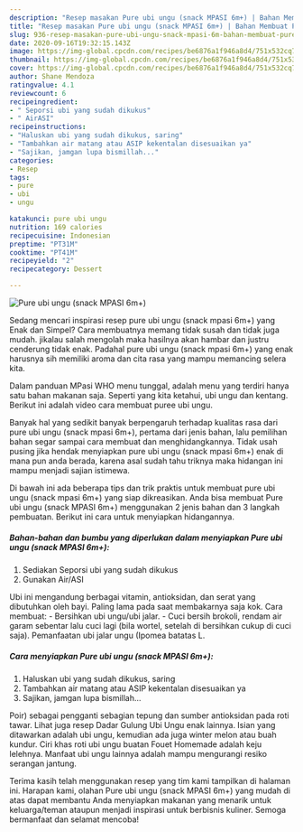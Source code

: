 ```yaml
---
description: "Resep masakan Pure ubi ungu (snack MPASI 6m+) | Bahan Membuat Pure ubi ungu (snack MPASI 6m+) Yang Enak dan Simpel"
title: "Resep masakan Pure ubi ungu (snack MPASI 6m+) | Bahan Membuat Pure ubi ungu (snack MPASI 6m+) Yang Enak dan Simpel"
slug: 936-resep-masakan-pure-ubi-ungu-snack-mpasi-6m-bahan-membuat-pure-ubi-ungu-snack-mpasi-6m-yang-enak-dan-simpel
date: 2020-09-16T19:32:15.143Z
image: https://img-global.cpcdn.com/recipes/be6876a1f946a8d4/751x532cq70/pure-ubi-ungu-snack-mpasi-6m-foto-resep-utama.jpg
thumbnail: https://img-global.cpcdn.com/recipes/be6876a1f946a8d4/751x532cq70/pure-ubi-ungu-snack-mpasi-6m-foto-resep-utama.jpg
cover: https://img-global.cpcdn.com/recipes/be6876a1f946a8d4/751x532cq70/pure-ubi-ungu-snack-mpasi-6m-foto-resep-utama.jpg
author: Shane Mendoza
ratingvalue: 4.1
reviewcount: 6
recipeingredient:
- " Seporsi ubi yang sudah dikukus"
- " AirASI"
recipeinstructions:
- "Haluskan ubi yang sudah dikukus, saring"
- "Tambahkan air matang atau ASIP kekentalan disesuaikan ya"
- "Sajikan, jamgan lupa bismillah..."
categories:
- Resep
tags:
- pure
- ubi
- ungu

katakunci: pure ubi ungu 
nutrition: 169 calories
recipecuisine: Indonesian
preptime: "PT31M"
cooktime: "PT41M"
recipeyield: "2"
recipecategory: Dessert

---
```



![Pure ubi ungu (snack MPASI 6m+)](https://img-global.cpcdn.com/recipes/be6876a1f946a8d4/751x532cq70/pure-ubi-ungu-snack-mpasi-6m-foto-resep-utama.jpg)

Sedang mencari inspirasi resep pure ubi ungu (snack mpasi 6m+) yang Enak dan Simpel? Cara membuatnya memang tidak susah dan tidak juga mudah. jikalau salah mengolah maka hasilnya akan hambar dan justru cenderung tidak enak. Padahal pure ubi ungu (snack mpasi 6m+) yang enak harusnya sih memiliki aroma dan cita rasa yang mampu memancing selera kita.

Dalam panduan MPasi WHO menu tunggal, adalah menu yang terdiri hanya satu bahan makanan saja. Seperti yang kita ketahui, ubi ungu dan kentang. Berikut ini adalah video cara membuat puree ubi ungu.

Banyak hal yang sedikit banyak berpengaruh terhadap kualitas rasa dari pure ubi ungu (snack mpasi 6m+), pertama dari jenis bahan, lalu pemilihan bahan segar sampai cara membuat dan menghidangkannya. Tidak usah pusing jika hendak menyiapkan pure ubi ungu (snack mpasi 6m+) enak di mana pun anda berada, karena asal sudah tahu triknya maka hidangan ini mampu menjadi sajian istimewa.


Di bawah ini ada beberapa tips dan trik praktis untuk membuat pure ubi ungu (snack mpasi 6m+) yang siap dikreasikan. Anda bisa membuat Pure ubi ungu (snack MPASI 6m+) menggunakan 2 jenis bahan dan 3 langkah pembuatan. Berikut ini cara untuk menyiapkan hidangannya.

<!--inarticleads1-->

##### Bahan-bahan dan bumbu yang diperlukan dalam menyiapkan Pure ubi ungu (snack MPASI 6m+):

1. Sediakan  Seporsi ubi yang sudah dikukus
1. Gunakan  Air/ASI


Ubi ini mengandung berbagai vitamin, antioksidan, dan serat yang dibutuhkan oleh bayi. Paling lama pada saat membakarnya saja kok. Cara membuat: - Bersihkan ubi ungu/ubi jalar. - Cuci bersih brokoli, rendam air garam sebentar lalu cuci lagi (bila wortel, setelah di bersihkan cukup di cuci saja). Pemanfaatan ubi jalar ungu (Ipomea batatas L. 

<!--inarticleads2-->

##### Cara menyiapkan Pure ubi ungu (snack MPASI 6m+):

1. Haluskan ubi yang sudah dikukus, saring
1. Tambahkan air matang atau ASIP kekentalan disesuaikan ya
1. Sajikan, jamgan lupa bismillah...


Poir) sebagai pengganti sebagian tepung dan sumber antioksidan pada roti tawar. Lihat juga resep Dadar Gulung Ubi Ungu enak lainnya. Isian yang ditawarkan adalah ubi ungu, kemudian ada juga winter melon atau buah kundur. Ciri khas roti ubi ungu buatan Fouet Homemade adalah keju lelehnya. Manfaat ubi ungu lainnya adalah mampu mengurangi resiko serangan jantung. 

Terima kasih telah menggunakan resep yang tim kami tampilkan di halaman ini. Harapan kami, olahan Pure ubi ungu (snack MPASI 6m+) yang mudah di atas dapat membantu Anda menyiapkan makanan yang menarik untuk keluarga/teman ataupun menjadi inspirasi untuk berbisnis kuliner. Semoga bermanfaat dan selamat mencoba!
